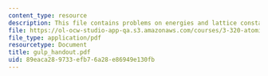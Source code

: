 ```yaml
---
content_type: resource
description: This file contains problems on energies and lattice constants.
file: https://ol-ocw-studio-app-qa.s3.amazonaws.com/courses/3-320-atomistic-computer-modeling-of-materials-sma-5107-spring-2005/89eaca289733efb76a28e86949e130fb_gulp_handout.pdf
file_type: application/pdf
resourcetype: Document
title: gulp_handout.pdf
uid: 89eaca28-9733-efb7-6a28-e86949e130fb
---
```

